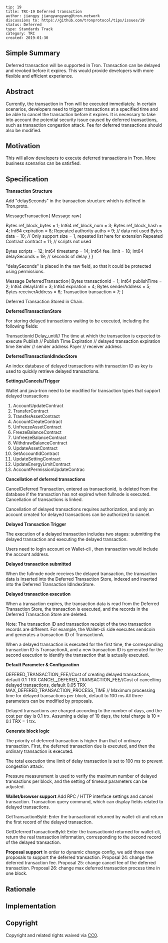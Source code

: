```
tip: 19
title: TRC-19 Deferred transaction
author: jiangyy jiangyangyang@tron.network
discussions to: https://github.com/tronprotocol/tips/issues/19
status: Deferred
type: Standards Track
category: TRC
created: 2019-01-30
``` 

## Simple Summary

Deferred transaction will be supported in Tron. Transaction can be delayed and revoked before it expires. This would provide developers with more flexible and efficient experience.


## Abstract

Currently, the transaction in Tron will be executed immediately. In certain scenarios, developers need to trigger transactions at a specified time and be able to cancel the transaction before it expires. It is necessary to take into account the potential security issue caused by deferred transactions, such as transaction congestion attack. Fee for deferred transactions should also be modified.

## Motivation

This will allow developers to execute deferred transactions in Tron. More business scenarios can be satisfied.

## Specification

**Transaction Structure**

Add "delaySeconds" in the transaction structure which is defined in Tron.proto.

MessageTransaction{
Message raw{

Bytes ref_block_bytes = 1;
Int64 ref_block_num = 3;
Bytes ref_block_hash = 4;
Int64 expiration = 8;
Repeated authority auths = 9;
// data not used
Bytes data = 10;
// Only support size = 1, repeated list here for extension
Repeated Contract contract = 11;
// scripts not used

Bytes scripts = 12;
Int64 timestamp = 14;
Int64 fee_limit = 18;
Int64 delaySeconds = 19; // seconds of delay
}
}

"delaySeconds" is placed in the raw field, so that it could be protected using permissions.

Message DeferredTransaction{
Bytes transactionId = 1;
Int64 publishTime = 2;
Int64 delayUntil = 3;
Int64 expiration = 4;
Bytes senderAddress = 5;
Bytes receiverAddress = 6;
Transaction transaction = 7;
}

Deferred Transaction Stored in Chain.

**DeferredTransactionStore**

For storing delayed transactions waiting to be executed, including the following fields:

Transactionid
Delay_until// The time at which the transaction is expected to execute
Publish // Publish Time
Expiration // delayed transaction expiration time
Sender // sender address
Payer // receiver address

**DeferredTransactionIdIndexStore**

An index database of delayed transactions with transaction ID as key is used to quickly retrieve delayed transactions.

**Settings/Cancels/Trigger**

Wallet and java-tron need to be modified for transaction types that support delayed transactions

1. AccountUpdateContract
2. TransferContract
3. TransferAssetContract
4. AccountCreateContract
5. UnfreezeAssetContract
6. FreezeBalanceContract
7. UnfreezeBalanceContract
8. WithdrawBalanceContract
9. UpdateAssetContract
10. SetAccountIdContract
11. UpdateSettingContract
12. UpdateEnergyLimitContract
13. AccountPermissionUpdateContrac

**Cancellation of deferred transactions**

CancelDeferred Transaction, entered as transactionid, is deleted from the database if the transaction has not expired when fullnode is executed. Cancellation of transactions is linked.

Cancellation of delayed transactions requires authorization, and only an account created for delayed transactions can be authorized to cancel.

**Delayed Transaction Trigger**

The execution of a delayed transaction includes two stages: submitting the delayed transaction and executing the delayed transaction.

Users need to login account on Wallet-cli , then transaction would include the account address.

**Delayed transaction submitted**

When the fullnode node receives the delayed transaction, the transaction data is inserted into the Deferred Transaction Store, indexed and inserted into the Deferred Transaction IdIndexStore.

**Delayed transaction execution**

When a transaction expires, the transaction data is read from the Deferred Transaction Store, the transaction is executed, and the records in the Deferred Transaction Store are deleted.

Note: The transaction ID and transaction receipt of the two transaction records are different. For example, the Wallet-cli side executes sendcoin and generates a transaction ID of TransactionA.

When a delayed transaction is executed for the first time, the corresponding transaction ID is TransactionA, and a new transaction ID is generated for the second execution to identify the transaction that is actually executed.

**Default Parameter & Configuration**

DEFERED_TRANSACTION_FEE//Cost of creating delayed transactions, default 0.1 TRX
CANCEL_DEFERED_TRANSACTION_FEE//Cost of cancelling delayed transactions, default 0.05 TRX
MAX_DEFERED_TRANSACTION_PROCESS_TIME // Maximum processing time for delayed transactions per block, default to 100 ms
All three parameters can be modified by proposals.

Delayed transactions are charged according to the number of days, and the cost per day is 0.1 trx. Assuming a delay of 10 days, the total charge is 10 * 0.1 TRX = 1 trx.

**Generate block logic**

The priority of deferred transaction is higher than that of ordinary transaction. First, the deferred transaction due is executed, and then the ordinary transaction is executed.

The total execution time limit of delay transaction is set to 100 ms to prevent congestion attack.

Pressure measurement is used to verify the maximum number of delayed transactions per block, and the setting of timeout parameters can be adjusted.

**Wallet/browser support**
Add RPC / HTTP interface settings and cancel transaction.
Transaction query command, which can display fields related to delayed transactions.

GetTransactionById: Enter the transactionid returned by wallet-cli and return the first record of the delayed transaction.

GetDeferredTransactionById: Enter the transactionid returned for wallet-cli, return the real transaction information, corresponding to the second record of the delayed transaction.

**Proposal support**
In order to dynamic change config, we add three new proposals to support the deferred transaction.
Proposal 24: change the deferred transaction fee.
Proposal 25: change cancel fee of the deferred transaction.
Proposal 26: change max deferred transaction process time in one block.


## Rationale


## Implementation


## Copyright

Copyright and related rights waived via [CC0](LICENSE.md).

